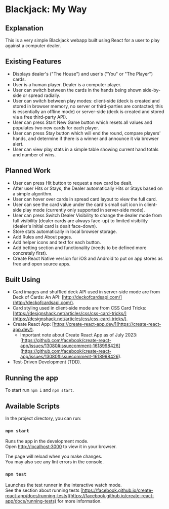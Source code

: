 # Blackjack: My Way

## Explanation

This is a very simple Blackjack webapp built using React for a user to play against a computer dealer. 

## Existing Features

- Displays dealer's ("The House") and user's ("You" or "The Player") cards.
- User is a human player. Dealer is a computer player.
- User can switch between the cards in the hands being shown side-by-side or spread radially.
- User can switch between play modes: client-side (deck is created and stored in browser memory, no server or third-parties are contacted; this is essentially an offline mode) or server-side (deck is created and stored via a free third-party API).
- User can press Start New Game button which resets all values and populates two new cards for each player.
- User can press Stay button which will end the round, compare players' hands, and determine if there is a winner and announce it via browser alert.
- User can view play stats in a simple table showing current hand totals and number of wins.

## Planned Work

- User can press Hit button to request a new card be dealt.
- After user Hits or Stays, the Dealer automatically Hits or Stays based on a simple algorithm.
- User can hover over cards in spread card layout to view the full card.
- User can see the card value under the card's small suit icon in client-side play mode (currently only supported in server-side mode).
- User can press Switch Dealer Visibility to change the dealer mode from full visibility (dealer cards are always face-up) to limited visibility (dealer's initial card is dealt face-down).
- Store stats automatically in local browser storage.
- Add Rules and About pages.
- Add helper icons and text for each button.
- Add betting section and functionality (needs to be defined more concretely first).
- Create React Native version for iOS and Android to put on app stores as free and open source apps.

## Built Using

- Card images and shuffled deck API used in server-side mode are from Deck of Cards: An API: [http://deckofcardsapi.com/](http://deckofcardsapi.com/).
- Card styling used in client-side mode are from CSS Card Tricks: [https://designshack.net/articles/css/css-card-tricks/](https://designshack.net/articles/css/css-card-tricks/).
- Create React App: [https://create-react-app.dev/](https://create-react-app.dev/).
  - Important note about Create React App as of July 2023: [https://github.com/facebook/create-react-app/issues/13080#issuecomment-1618998426] (https://github.com/facebook/create-react-app/issues/13080#issuecomment-1618998426).
- Test-Driven Development (TDD).

## Running the app

To start run `npm i` and `npm start`.

## Available Scripts

In the project directory, you can run:

### `npm start`

Runs the app in the development mode.\
Open [http://localhost:3000](http://localhost:3000) to view it in your browser.

The page will reload when you make changes.\
You may also see any lint errors in the console.

### `npm test`

Launches the test runner in the interactive watch mode.\
See the section about running tests [https://facebook.github.io/create-react-app/docs/running-tests](https://facebook.github.io/create-react-app/docs/running-tests) for more information.
